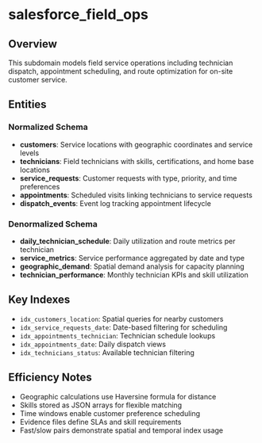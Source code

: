 # salesforce_field_ops

## Overview
This subdomain models field service operations including technician dispatch, appointment scheduling, and route optimization for on-site customer service.

## Entities

### Normalized Schema
- **customers**: Service locations with geographic coordinates and service levels
- **technicians**: Field technicians with skills, certifications, and home base locations
- **service_requests**: Customer requests with type, priority, and time preferences
- **appointments**: Scheduled visits linking technicians to service requests
- **dispatch_events**: Event log tracking appointment lifecycle

### Denormalized Schema
- **daily_technician_schedule**: Daily utilization and route metrics per technician
- **service_metrics**: Service performance aggregated by date and type
- **geographic_demand**: Spatial demand analysis for capacity planning
- **technician_performance**: Monthly technician KPIs and skill utilization

## Key Indexes
- `idx_customers_location`: Spatial queries for nearby customers
- `idx_service_requests_date`: Date-based filtering for scheduling
- `idx_appointments_technician`: Technician schedule lookups
- `idx_appointments_date`: Daily dispatch views
- `idx_technicians_status`: Available technician filtering

## Efficiency Notes
- Geographic calculations use Haversine formula for distance
- Skills stored as JSON arrays for flexible matching
- Time windows enable customer preference scheduling
- Evidence files define SLAs and skill requirements
- Fast/slow pairs demonstrate spatial and temporal index usage